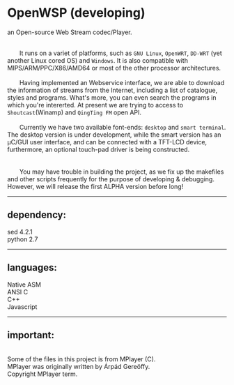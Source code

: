 # OpenWSP (developing)

an Open-source Web Stream codec/Player. </br>

<br/> &emsp;&emsp;It runs on a variet of platforms, such as `GNU Linux`, `OpenWRT`, `DD-WRT` (yet another Linux cored OS) and `Windows`. It is also compatible with MIPS/ARM/PPC/X86/AMD64 or most of the other processor architectures.
<br/>
<br/> &emsp;&emsp;Having implemented an Webservice interface, we are able to download the information of streams from the Internet, including a list of catalogue, styles and programs. What's more, you can even search the programs in which you're intererted. At present we are trying to access to `Shoutcast`(Winamp) and `QingTing FM` open API.
<br/>
<br/> &emsp;&emsp;Currently we have two available font-ends: `desktop` and `smart terminal`. The desktop version is under development, while the smart version has an μC/GUI user interface, and can be connected with a TFT-LCD device, furthermore, an optional touch-pad driver is being constructed.
<br/>
<br/>
<br/> &emsp;&emsp;You may have trouble in building the project, as we fix up the makefiles and other scripts frequently for the purpose of developing & debugging. However, we will release the first ALPHA version before long!
<br/>

----

## dependency:
sed 4.2.1<br/>
python 2.7<br/>

----

## languages:
Native ASM<br/>
ANSI C<br/>
C++<br/>
Javascript<br/>

----

## important:
<br> Some of the files in this project is from MPlayer (C).<br/>
MPlayer was originally written by Árpád Gereöffy.<br/>
Copyright MPlayer term.<br/>
